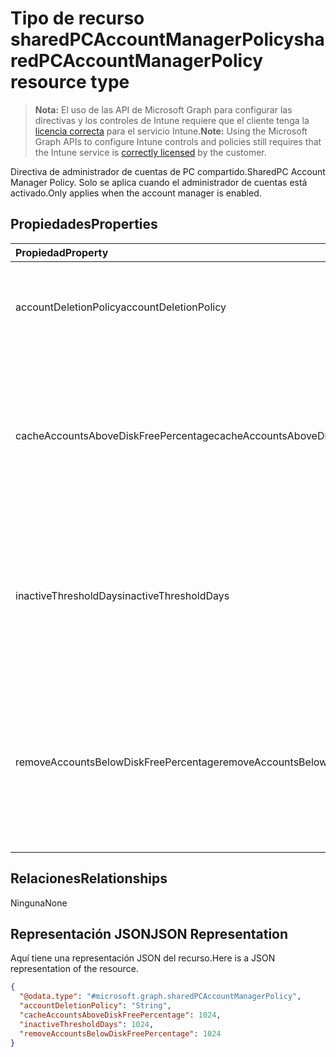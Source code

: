 # <a name="sharedpcaccountmanagerpolicy-resource-type"></a><span data-ttu-id="7c994-101">Tipo de recurso sharedPCAccountManagerPolicy</span><span class="sxs-lookup"><span data-stu-id="7c994-101">sharedPCAccountManagerPolicy resource type</span></span>

> <span data-ttu-id="7c994-102">**Nota:** El uso de las API de Microsoft Graph para configurar las directivas y los controles de Intune requiere que el cliente tenga la [licencia correcta](https://go.microsoft.com/fwlink/?linkid=839381) para el servicio Intune.</span><span class="sxs-lookup"><span data-stu-id="7c994-102">**Note:** Using the Microsoft Graph APIs to configure Intune controls and policies still requires that the Intune service is [correctly licensed](https://go.microsoft.com/fwlink/?linkid=839381) by the customer.</span></span>

<span data-ttu-id="7c994-103">Directiva de administrador de cuentas de PC compartido.</span><span class="sxs-lookup"><span data-stu-id="7c994-103">SharedPC Account Manager Policy.</span></span> <span data-ttu-id="7c994-104">Solo se aplica cuando el administrador de cuentas está activado.</span><span class="sxs-lookup"><span data-stu-id="7c994-104">Only applies when the account manager is enabled.</span></span>
## <a name="properties"></a><span data-ttu-id="7c994-105">Propiedades</span><span class="sxs-lookup"><span data-stu-id="7c994-105">Properties</span></span>
|<span data-ttu-id="7c994-106">Propiedad</span><span class="sxs-lookup"><span data-stu-id="7c994-106">Property</span></span>|<span data-ttu-id="7c994-107">Tipo</span><span class="sxs-lookup"><span data-stu-id="7c994-107">Type</span></span>|<span data-ttu-id="7c994-108">Descripción</span><span class="sxs-lookup"><span data-stu-id="7c994-108">Description</span></span>|
|:---|:---|:---|
|<span data-ttu-id="7c994-109">accountDeletionPolicy</span><span class="sxs-lookup"><span data-stu-id="7c994-109">accountDeletionPolicy</span></span>|[<span data-ttu-id="7c994-110">sharedPCAccountDeletionPolicyType</span><span class="sxs-lookup"><span data-stu-id="7c994-110">sharedPCAccountDeletionPolicyType</span></span>](../resources/intune_deviceconfig_sharedpcaccountdeletionpolicytype.md)|<span data-ttu-id="7c994-p102">Configura cuándo se eliminan las cuentas. Los valores posibles son: `immediate`, `diskSpaceThreshold`, `diskSpaceThresholdOrInactiveThreshold`.</span><span class="sxs-lookup"><span data-stu-id="7c994-p102">Configures when accounts are deleted. The possible values are: `immediate`, `diskSpaceThreshold`, `diskSpaceThresholdOrInactiveThreshold`.</span></span>|
|<span data-ttu-id="7c994-113">cacheAccountsAboveDiskFreePercentage</span><span class="sxs-lookup"><span data-stu-id="7c994-113">cacheAccountsAboveDiskFreePercentage</span></span>|<span data-ttu-id="7c994-114">Int32</span><span class="sxs-lookup"><span data-stu-id="7c994-114">Int32</span></span>|<span data-ttu-id="7c994-115">Establece el porcentaje de espacio en disco disponible que debería tener un equipo antes de detener la eliminación de cuentas de equipo compartido en caché.</span><span class="sxs-lookup"><span data-stu-id="7c994-115">Sets the percentage of available disk space a PC should have before it stops deleting cached shared PC accounts.</span></span> <span data-ttu-id="7c994-116">Solo se aplica cuando AccountDeletionPolicy es DiskSpaceThreshold o DiskSpaceThresholdOrInactiveThreshold.</span><span class="sxs-lookup"><span data-stu-id="7c994-116">Only applies when AccountDeletionPolicy is DiskSpaceThreshold or DiskSpaceThresholdOrInactiveThreshold.</span></span> <span data-ttu-id="7c994-117">Valores válidos de 0 a 100</span><span class="sxs-lookup"><span data-stu-id="7c994-117">Valid values 0 to 100</span></span>|
|<span data-ttu-id="7c994-118">inactiveThresholdDays</span><span class="sxs-lookup"><span data-stu-id="7c994-118">inactiveThresholdDays</span></span>|<span data-ttu-id="7c994-119">Int32</span><span class="sxs-lookup"><span data-stu-id="7c994-119">Int32</span></span>|<span data-ttu-id="7c994-120">Especifica si se empezarán a eliminar las cuentas cuando no se haya iniciado sesión durante el período especificado, expresado como número de días.</span><span class="sxs-lookup"><span data-stu-id="7c994-120">Specifies when the accounts will start being deleted when they have not been logged on during the specified period, given as number of days.</span></span> <span data-ttu-id="7c994-121">Solo se aplica cuando AccountDeletionPolicy es DiskSpaceThreshold o DiskSpaceThresholdOrInactiveThreshold.</span><span class="sxs-lookup"><span data-stu-id="7c994-121">Only applies when AccountDeletionPolicy is DiskSpaceThreshold or DiskSpaceThresholdOrInactiveThreshold.</span></span>|
|<span data-ttu-id="7c994-122">removeAccountsBelowDiskFreePercentage</span><span class="sxs-lookup"><span data-stu-id="7c994-122">removeAccountsBelowDiskFreePercentage</span></span>|<span data-ttu-id="7c994-123">Int32</span><span class="sxs-lookup"><span data-stu-id="7c994-123">Int32</span></span>|<span data-ttu-id="7c994-124">Establece el porcentaje de espacio en disco restante en un equipo antes de que se eliminen las cuentas en caché para liberar espacio en disco.</span><span class="sxs-lookup"><span data-stu-id="7c994-124">Sets the percentage of disk space remaining on a PC before cached accounts will be deleted to free disk space.</span></span> <span data-ttu-id="7c994-125">Las cuentas que hayan estado inactivas más tiempo se eliminarán en primer lugar.</span><span class="sxs-lookup"><span data-stu-id="7c994-125">Accounts that have been inactive the longest will be deleted first.</span></span> <span data-ttu-id="7c994-126">Solo se aplica cuando AccountDeletionPolicy es DiskSpaceThresholdOrInactiveThreshold.</span><span class="sxs-lookup"><span data-stu-id="7c994-126">Only applies when AccountDeletionPolicy is DiskSpaceThresholdOrInactiveThreshold.</span></span> <span data-ttu-id="7c994-127">Valores válidos de 0 a 100</span><span class="sxs-lookup"><span data-stu-id="7c994-127">Valid values 0 to 100</span></span>|

## <a name="relationships"></a><span data-ttu-id="7c994-128">Relaciones</span><span class="sxs-lookup"><span data-stu-id="7c994-128">Relationships</span></span>
<span data-ttu-id="7c994-129">Ninguna</span><span class="sxs-lookup"><span data-stu-id="7c994-129">None</span></span>
## <a name="json-representation"></a><span data-ttu-id="7c994-130">Representación JSON</span><span class="sxs-lookup"><span data-stu-id="7c994-130">JSON Representation</span></span>
<span data-ttu-id="7c994-131">Aquí tiene una representación JSON del recurso.</span><span class="sxs-lookup"><span data-stu-id="7c994-131">Here is a JSON representation of the resource.</span></span>
<!--{
  "blockType": "resource",
  "@odata.type": "microsoft.graph.sharedPCAccountManagerPolicy"
}-->
``` json
{
  "@odata.type": "#microsoft.graph.sharedPCAccountManagerPolicy",
  "accountDeletionPolicy": "String",
  "cacheAccountsAboveDiskFreePercentage": 1024,
  "inactiveThresholdDays": 1024,
  "removeAccountsBelowDiskFreePercentage": 1024
}
```








